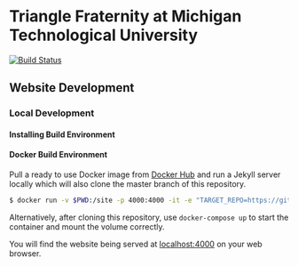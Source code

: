 # Triangle Fraternity at Michigan Technological University

[![Build Status](https://travis-ci.org/trianglefraternitymtu/trianglefraternitymtu.github.io.svg?branch=master)](https://travis-ci.org/trianglefraternitymtu/trianglefraternitymtu.github.io)

## Website Development

### Local Development

#### Installing Build Environment

#### Docker Build Environment

Pull a ready to use Docker image from [Docker Hub](https://hub.docker.com/r/trianglefraternitymtu/website) and run a Jekyll server locally which will also clone the master branch of this repository.

```bash
$ docker run -v $PWD:/site -p 4000:4000 -it -e "TARGET_REPO=https://github.com/trianglefraternitymtu/trianglefraternitymtu.github.io.git" raveious/jekyll-website
```

Alternatively, after cloning this repository, use `docker-compose up` to start the container and mount the volume correctly.

You will find the website being served at [localhost:4000](http://localhost:4000/) on your web browser.
